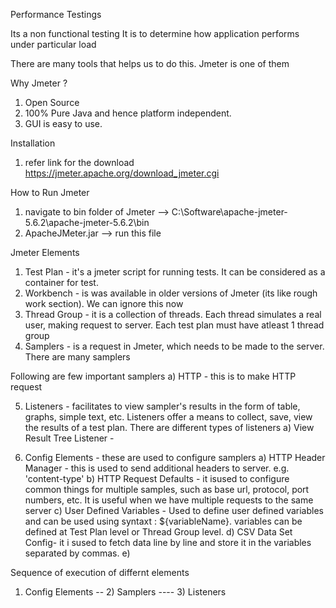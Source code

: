 Performance Testings

Its a non functional testing
It is to determine how application performs under particular load

There are many tools that helps us to do this. Jmeter is one of them

Why Jmeter ?
1) Open Source
2) 100% Pure Java and hence platform independent.
3) GUI is easy to use.

Installation
1) refer link for the download https://jmeter.apache.org/download_jmeter.cgi

How to Run Jmeter
1) navigate to bin folder of Jmeter --> C:\Software\apache-jmeter-5.6.2\apache-jmeter-5.6.2\bin
2) ApacheJMeter.jar --> run this file

Jmeter Elements
1) Test Plan - it's a jmeter script for running tests. It can be considered as a container for test.
2) Workbench - is was available in older versions of Jmeter (its like rough work section). We can ignore this now
3) Thread Group - it is a collection of threads. Each thread simulates a real user, making request to server. Each test plan must have atleast 1 thread group
4) Samplers - is a request in Jmeter, which needs to be made to the server. There are many samplers

Following are few important samplers
a) HTTP - this is to make HTTP request

5) Listeners - facilitates to view sampler's results in the form of table, graphs, simple text, etc. Listeners offer a means to collect, save, view the results of a test plan. There are different types of listeners
a) View Result Tree Listener - 

6) Config Elements - these are used to configure samplers
a) HTTP Header Manager - this is used to send additional headers to server. e.g. 'content-type'
b) HTTP Request Defaults - it isused to configure common things for multiple samples, such as base url, protocol, port numbers, etc. It is useful when we have multiple requests to the same server
c) User Defined Variables - Used to define user defined variables and can be used  using syntaxt : ${variableName}. variables can be defined at Test Plan level or Thread Group level.
d) CSV Data Set Config- it i sused to fetch data line by line and store it in the variables separated by commas.
e) 


Sequence of execution of differnt elements
1) Config Elements
-- 2) Samplers
---- 3) Listeners




